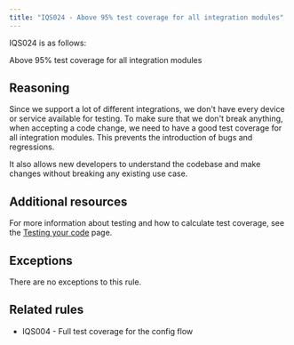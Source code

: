 ```yaml
---
title: "IQS024 - Above 95% test coverage for all integration modules"
---
```


IQS024 is as follows:

Above 95% test coverage for all integration modules

## Reasoning

Since we support a lot of different integrations, we don't have every device or service available for testing.
To make sure that we don't break anything, when accepting a code change, we need to have a good test coverage for all integration modules.
This prevents the introduction of bugs and regressions.

It also allows new developers to understand the codebase and make changes without breaking any existing use case.

## Additional resources

For more information about testing and how to calculate test coverage, see the [Testing your code](../../../development_testing) page.

## Exceptions

There are no exceptions to this rule.

## Related rules

- IQS004 - Full test coverage for the config flow
